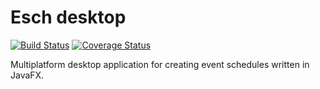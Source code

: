 Esch desktop
============

[![Build Status](https://travis-ci.org/lttr/esch-desktop.svg?branch=master)](https://travis-ci.org/lttr/esch-desktop)
[![Coverage Status](https://coveralls.io/repos/github/lttr/esch-desktop/badge.svg?branch=master)](https://coveralls.io/github/lttr/esch-desktop)

Multiplatform desktop application for creating event schedules written in 
JavaFX.
